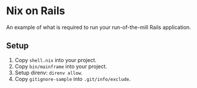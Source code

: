# Nix on Rails

An example of what is required to run your run-of-the-mill Rails application.

## Setup

1. Copy `shell.nix` into your project.
1. Copy `bin/mainframe` into your project.
1. Setup direnv: `direnv allow`.
1. Copy `gitignore-sample` into `.git/info/exclude`.
